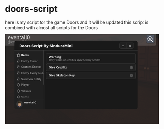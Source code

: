 # doors-script
here is my script for the game Doors and it will be updated
this script is combined with almost all scripts for the Doors

![alt text](https://raw.githubusercontent.com/SindubsMini/doors-script/main/Preview.png)
